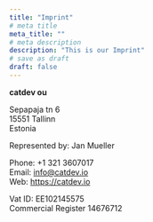 ```yaml
---
title: "Imprint"
# meta title
meta_title: ""
# meta description
description: "This is our Imprint"
# save as draft
draft: false
---
```



__catdev ou__

Sepapaja tn 6  
15551 Tallinn  
Estonia

Represented by: Jan Mueller

Phone: +1 321 3607017  
Email: info@catdev.io  
Web: https://catdev.io  

Vat ID: EE102145575  
Commercial Register 14676712
